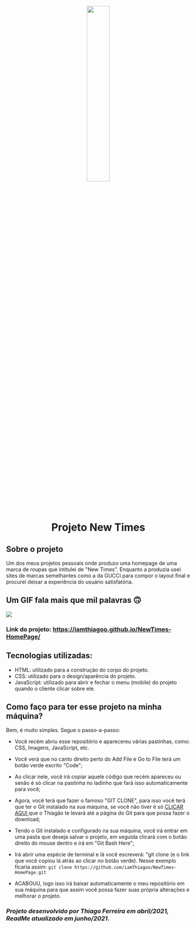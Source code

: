 <div align="center">
    <a href="https://iamthiagoo.github.io/NewTimes-HomePage/"><img src="https://user-images.githubusercontent.com/69599810/122107288-4e55f280-cdf1-11eb-9e81-aa70c0fb5736.jpg" width="35%"></a>
    <h1>Projeto New Times</h1>
</div>

## Sobre o projeto

Um dos meus projetos pessoais onde produzo uma homepage de uma marca de roupas que intitulei de "New Times". Enquanto a produzia usei sites de marcas semelhantes como a da GUCCI para compor o layout final e procurei deixar a experiência do usuário satisfatória. <br>

## Um GIF fala mais que mil palavras :upside_down_face:
<img src="https://user-images.githubusercontent.com/69599810/122114759-09828980-cdfa-11eb-8b21-440cee0d5bbf.gif">

### Link do projeto: https://iamthiagoo.github.io/NewTimes-HomePage/

## Tecnologias utilizadas:
- HTML: utilizado para a construção do corpo do projeto.
- CSS: utilizado para o design/aparência do projeto.
- JavaScript: utilizado para abrir e fechar o menu (mobile) do projeto quando o cliente clicar sobre ele.

## Como faço para ter esse projeto na minha máquina?

Bem, é muito simples. Segue o passo-a-passo:
- Você recém abriu esse repositório e aparecereu várias pastinhas, como: CSS, Imagens, JavaScript, etc.
- Você verá que no canto direito perto do Add File e Go to File terá um botão verde escrito "Code";
- Ao clicar nele, você irá copiar aquele código que recém apareceu ou senão é só clicar na pastinha no ladinho que fará isso automaticamente para você;
- Agora, você terá que fazer o famoso "GIT CLONE", para isso você terá que ter o Git instalado na sua máquina, se você não tiver é só <a href="https://git-scm.com/">CLICAR AQUI </a> que o Thiagão te levará até a página do Git para que possa fazer o download;
- Tendo o Git instalado e configurado na sua máquina, você irá entrar em uma pasta que deseja salvar o projeto, em seguida clicará com o botão direito do mouse dentro e irá em "Git Bash Here";
- Irá abrir uma espécie de terminal e lá você escreverá: "git clone (e o link que você copiou lá atrás ao clicar no botão verde). Nesse exemplo ficaria assim: `git clone https://github.com/iamThiagoo/NewTimes-HomePage.git`

- ACABOUU, logo isso irá baixar automaticamente o meu repositório em sua máquina para que assim você possa fazer suas própria alterações e melhorar o projeto. 

### *Projeto desenvolvido por Thiago Ferreira em abril/2021, ReadMe atualizado em junho/2021.*

